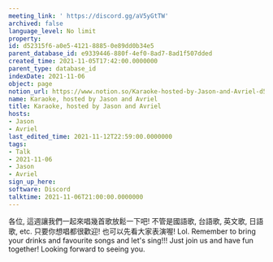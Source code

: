 ```yaml
---
meeting_link: ' https://discord.gg/aV5yGtTW'
archived: false
language_level: No limit
property: 
id: d52315f6-a0e5-4121-8885-0e89dd0b34e5
parent_database_id: e9339446-880f-4ef0-8ad7-8ad1f507dded
created_time: 2021-11-05T17:42:00.0000000
parent_type: database_id
indexDate: 2021-11-06
object: page
notion_url: https://www.notion.so/Karaoke-hosted-by-Jason-and-Avriel-d52315f6a0e5412188850e89dd0b34e5
name: Karaoke, hosted by Jason and Avriel
title: Karaoke, hosted by Jason and Avriel
hosts:
- Jason
- Avriel
last_edited_time: 2021-11-12T22:59:00.0000000
tags:
- Talk
- 2021-11-06
- Jason
- Avriel
sign_up_here: 
software: Discord
talktime: 2021-11-06T21:00:00.0000000
---
```





各位, 這週讓我們一起來唱幾首歌放鬆一下吧! 不管是國語歌, 台語歌, 英文歌, 日語歌, etc. 只要你想唱都很歡迎! 也可以先看大家表演喔! Lol. 
Remember to bring your drinks and favourite songs and let's sing!!!
Just join us and have fun together! Looking forward to seeing you.









